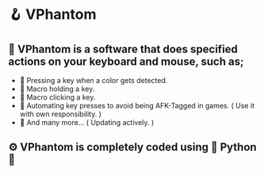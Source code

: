 # 🪝 VPhantom

## 🔧 VPhantom is a software that does specified actions on your keyboard and mouse, such as;

- 💎 Pressing a key when a color gets detected.
- 💎 Macro holding a key.
- 💎 Macro clicking a key.
- 💎 Automating key presses to avoid being AFK-Tagged in games. ( Use it with own responsibility. )
- 💎 And many more... ( Updating actively. )

## ⚙️ VPhantom is completely coded using 📌 Python 📌
